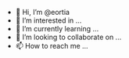 - 👋 Hi, I’m @eortia
- 👀 I’m interested in ...
- 🌱 I’m currently learning ...
- 💞️ I’m looking to collaborate on ...
- 📫 How to reach me ...

<!---
eortia/eortia is a ✨ special ✨ repository because its `README.md` (this file) appears on your GitHub profile.
You can click the Preview link to take a look at your changes.
--->
